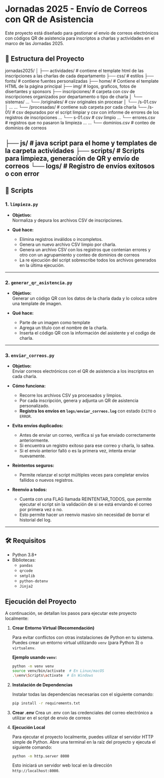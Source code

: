 # Jornadas 2025 - Envío de Correos con QR de Asistencia

Este proyecto está diseñado para gestionar el envío de correos electrónicos con códigos QR de asistencia para inscriptos a charlas y actividades en el marco de las Jornadas 2025.

## 📁 Estructura del Proyecto

jornadas2025/
│
├── actividades/ # contiene el template html de las inscripciones a las charlas de cada departamento
├── css/ # estilos
├── fonts/ # contiene fuentes personalizadas
├── home/ # Contiene el template HTML de la página principal
├── img/ # logos, graficos, fotos de disertantes y sponsors
├── inscripciones/ # carpeta con csv de inscripciones organizados por departamento o tipo de charla
│   └── sistemas/
        ...    └── /originales/ # csv originales sin procesar
               │             └── /s-01.csv
               │             ...
        ...    └── /procesadas/ # contiene sub carpeta por cada charla
                    └── /s-01/ # csv depurados por el script limpiar y csv con informe de errores de los registros de inscripciones
                    ...      └── s-01.csv # csv limpio
                    ...      └── errores.csv # registros que no pasaron la limpieza
        ...         ...      └── dominios.csv # conteo de dominios de correos 
        
        
├── js/ # java script para el home y templates de la carpeta actividades
├── scripts/ # Scripts para limpieza, generación de QR y envío de correos
       └── logs/  # Registro de envíos exitosos o con error
---

## 🧩 Scripts

### 1. `limpieza.py`

- **Objetivo:**  
  Normaliza y depura los archivos CSV de inscripciones.
  
- **Qué hace:**  
  - Elimina registros inválidos o incompletos.
  - Genera un nuevo archivo CSV limpio por charla.
  - Genera un archivo CSV con los registros que contenian errores y otro con un agrupamiento y conteo de dominios de correos
  - La re ejecución del script sobrescribe todos los archivos generados en la última ejecución.
---

### 2. `generar_qr_asistencia.py`

- **Objetivo:**  
  Generar un código QR con los datos de la charla dada y lo coloca sobre una template de imagen.

- **Qué hace:**  
  - Parte de un imagen como template
  - Agrega un título con el nombre de la charla.
  - Inserta el código QR con la información del asistente y el codigo de charla.

---

### 3. `enviar_correos.py`

- **Objetivo:**  
  Enviar correos electrónicos con el QR de asistencia a los inscriptos en cada charla.

- **Cómo funciona:**  
  - Recorre los archivos CSV ya procesados y limpios.
  - Por cada inscripción, genera y adjunta un QR de asistencia personalizado.
  - **Registra los envíos en `logs/enviar_correos.log`** con estado `ÉXITO` o `ERROR`.

- **Evita envíos duplicados:**  
  - Antes de enviar un correo, verifica si ya fue enviado correctamente anteriormente.
  - Si encuentra un registro exitoso para ese correo y charla, lo saltea.
  - Si el envío anterior falló o es la primera vez, intenta enviar nuevamente.

- **Reintentos seguros:**  
  - Permite relanzar el script múltiples veces para completar envíos fallidos o nuevos registros.

- **Reenvio a todos:**
  - Cuenta con una FLAG llamada REINTENTAR_TODOS, que permite ejecutar el script sin la validación de si se está enviando el correo por primera vez o no. 
  - Esto permite hacer un reenvio masivo sin necesidad de borrar el historial del log.

---

## 🛠️ Requisitos

- Python 3.8+
- Bibliotecas:
  - `pandas`
  - `qrcode`
  - `smtplib`
  - `python-dotenv`
  - `Jinja2`
  
## Ejecución del Proyecto

A continuación, se detallan los pasos para ejecutar este proyecto localmente:

1.  **Crear Entorno Virtual (Recomendación)**

    Para evitar conflictos con otras instalaciones de Python en tu sistema. Puedes crear un entorno virtual utilizando `venv` (para Python 3) o `virtualenv`.

    **Ejemplo usando `venv`:**
    ```bash
    python -m venv venv
    source venv/bin/activate  # En Linux/macOS
    .\venv\Scripts\activate  # En Windows
    ```

2.  **Instalación de Dependencias**

    Instalar todas las dependencias necesarias con el siguiente comando:

    ```bash
    pip install -r requirements.txt
    ```
3.  **Crear .env** 
    Crea un .env con las credenciales del correo electrónico a utilizar en el script de envio de correos

4.  **Ejecución Local**

    Para ejecutar el proyecto localmente, puedes utilizar el servidor HTTP simple de Python. Abre una terminal en la raíz del proyecto y ejecuta el siguiente comando:

    ```bash
    python -m http.server 8000
    ```

    Esto iniciará un servidor web local en la dirección `http://localhost:8000`.
